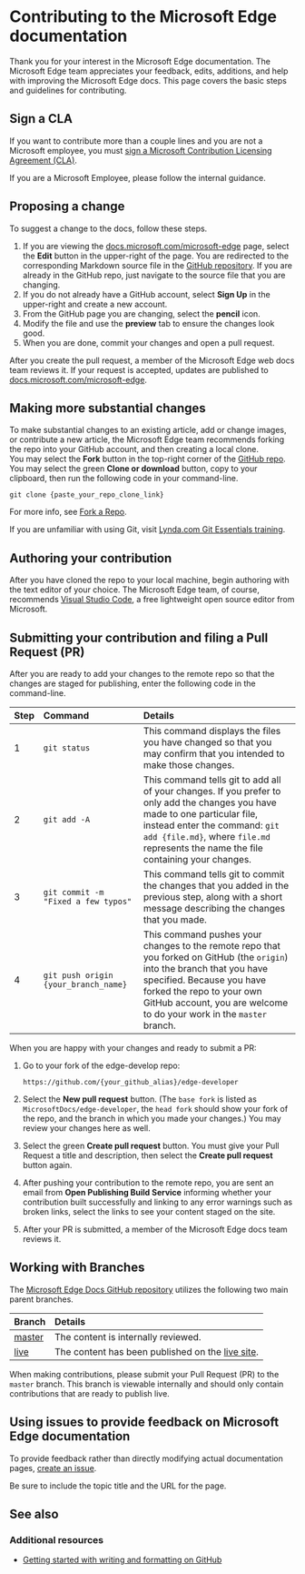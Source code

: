 # Contributing to the Microsoft Edge documentation  

Thank you for your interest in the Microsoft Edge documentation.  The Microsoft Edge team appreciates your feedback, edits, additions, and help with improving the Microsoft Edge docs.  This page covers the basic steps and guidelines for contributing.  

## Sign a CLA  

If you want to contribute more than a couple lines and you are not a Microsoft employee, you must [sign a Microsoft Contribution Licensing Agreement (CLA)][MicrosoftOpensourceClaMain].  

If you are a Microsoft Employee, please follow the internal guidance.  

## Proposing a change  

To suggest a change to the docs, follow these steps.  

1.  If you are viewing the [docs.microsoft.com/microsoft-edge][Main] page, select the **Edit** button in the upper-right of the page.  You are redirected to the corresponding Markdown source file in the [GitHub repository][GithubMicrosoftdocsEdgedeveloperMain].  If you are already in the GitHub repo, just navigate to the source file that you are changing.  
1.  If you do not already have a GitHub account, select **Sign Up** in the upper-right and create a new account.  
1.  From the GitHub page you are changing, select the **pencil** icon.  
1.  Modify the file and use the **preview** tab to ensure the changes look good.  
1.  When you are done, commit your changes and open a pull request.  

After you create the pull request, a member of the Microsoft Edge web docs team reviews it.  If your request is accepted, updates are published to [docs.microsoft.com/microsoft-edge][Main].  

## Making more substantial changes  

To make substantial changes to an existing article, add or change images, or contribute a new article, the Microsoft Edge team recommends forking the repo into your GitHub account, and then creating a local clone.  
You may select the **Fork** button in the top-right corner of the [GitHub repo][GithubMicrosoftdocsEdgedeveloperMain].  
You may select the green **Clone or download** button, copy to your clipboard, then run the following code in your command-line.  

```shell
git clone {paste_your_repo_clone_link}
```  

For more info, see [Fork a Repo][GithubHelpGettingStartedForkRepo].  

If you are unfamiliar with using Git, visit [Lynda.com Git Essentials training][LyndaGitTutorialsEssentialTraining102222].  

## Authoring your contribution  

After you have cloned the repo to your local machine, begin authoring with the text editor of your choice.  The Microsoft Edge team, of course, recommends [Visual Studio Code][VisualstudioCodeMain], a free lightweight open source editor from Microsoft.  

## Submitting your contribution and filing a Pull Request (PR)  

After you are ready to add your changes to the remote repo so that the changes are staged for publishing, enter the following code in the command-line.  

| Step | Command | Details |  
|:--- |:--- |:--- |  
| 1 | `git status` | This command displays the files you have changed so that you may confirm that you intended to make those changes. |  
| 2 | `git add -A` | This command tells git to add all of your changes.  If you prefer to only add the changes you have made to one particular file, instead enter the command: `git add {file.md}`, where `file.md` represents the name the file containing your changes. |  
| 3 | `git commit -m "Fixed a few typos"` | This command tells git to commit the changes that you added in the previous step, along with a short message describing the changes that you made. |  
| 4 | `git push origin {your_branch_name}` | This command pushes your changes to the remote repo that you forked on GitHub \(the `origin`\) into the branch that you have specified.  Because you have forked the repo to your own GitHub account, you are welcome to do your work in the `master` branch. |  

When you are happy with your changes and ready to submit a PR:  

1.  Go to your fork of the edge-develop repo:  
    
    ```https
    https://github.com/{your_github_alias}/edge-developer
    ```  
    
1.  Select the **New pull request** button.  \(The `base fork` is listed as `MicrosoftDocs/edge-developer`, the `head fork` should show your fork of the repo, and the branch in which you made your changes.\)  You may review your changes here as well.  
1.  Select the green **Create pull request** button.  You must give your Pull Request a title and description, then select the **Create pull request** button again.  
1.  After pushing your contribution to the remote repo, you are sent an email from **Open Publishing Build Service** informing whether your contribution built successfully and linking to any error warnings such as broken links, select the links to see your content staged on the site.  
1.  After your PR is submitted, a member of the Microsoft Edge docs team reviews it.  
    
## Working with Branches  

The [Microsoft Edge Docs GitHub repository][GithubMicrosoftdocsEdgedeveloperMain] utilizes the following two main parent branches.  

| Branch  | Details  |  
|:--- |:--- |  
| [master][GithubMicrosoftdocsEdgedeveloperMaster]  | The content is internally reviewed.  |  
| [live][GithubMicrosoftdocsEdgedeveloperLive]  |  The content has been published on the [live site][Main].  |  

When making contributions, please submit your Pull Request \(PR\) to the `master` branch.  This branch is viewable internally and should only contain contributions that are ready to publish live.  

## Using issues to provide feedback on Microsoft Edge documentation  

To provide feedback rather than directly modifying actual documentation pages, [create an issue][GithubMicrosoftdocsEdgedeveloperNewIssue].  

Be sure to include the topic title and the URL for the page.  

## See also  

### Additional resources  

*   [Getting started with writing and formatting on GitHub][GithubHelpWritingGettingStarted]  

<!-- image links -->  

<!-- links -->  

[Main]: https://docs.microsoft.com/microsoft-edge "Microsoft Edge documentation | Microsoft Docs"  

[GithubHelpGettingStartedForkRepo]: https://help.github.com/github/getting-started-with-github/fork-a-repo "Fork a repo | GitHub Help"  
[GithubHelpWritingGettingStarted]: https://help.github.com/github/writing-on-github/getting-started-with-writing-and-formatting-on-github "Getting started with writing and formatting on GitHub | GitHub Help"  

[GithubMicrosoftdocsEdgedeveloperMain]: https://github.com/MicrosoftDocs/edge-developer "MicrosoftDocs/edge-developer | GitHub"  
[GithubMicrosoftdocsEdgedeveloperNewIssue]: https://github.com/MicrosoftDocs/edge-developer/issues/new "New Issue - MicrosoftDocs/edge-developer | GitHub" 
[GithubMicrosoftdocsEdgedeveloperLive]: https://github.com/MicrosoftDocs/edge-developer/tree/live "MicrosoftDocs/edge-developer @ live | GitHub"  
[GithubMicrosoftdocsEdgedeveloperMaster]: https://github.com/MicrosoftDocs/edge-developer/tree/master "MicrosoftDocs/edge-developer @ master | GitHub"  

[LyndaGitTutorialsEssentialTraining102222]: https://www.lynda.com/Git-tutorials/Git-Essential-Training/100222-2.html "Git Essential Training (2012) | Lynda.com"  

[MicrosoftOpensourceClaMain]: https://cla.opensource.microsoft.com "Contributor License Agreement | Microsoft Open Source"  

[VisualstudioCodeMain]: https://code.visualstudio.com "Visual Studio Code"  
